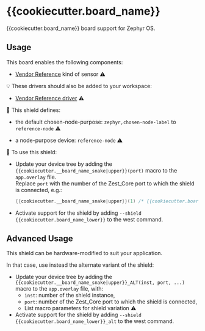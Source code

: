 # {{cookiecutter.board_name}}

{{cookiecutter.board_name}} board support for Zephyr OS.

## Usage

This board enables the following components:

- [Vendor Reference](https://link-to-component) kind of sensor :warning:

:bulb: These drivers should also be added to your workspace:

- [Vendor Reference driver](https://link-to-repository) :warning:

:pushpin: This shield defines:

- the default chosen-node-purpose: `zephyr,chosen-node-label` to `reference-node` :warning:
<!-- Get chosen node purpose and chosen node label from [Zephyr documentation](https://docs.zephyrproject.org/latest/build/dts/api/api.html#zephyr-specific-chosen-nodes). -->
- a node-purpose device: `reference-node` :warning:

:triangular_ruler: To use this shield:

- Update your device tree by adding the `{{cookiecutter.__board_name_snake|upper}}(port)` macro to the `app.overlay` file.\
  Replace `port` with the number of the Zest_Core port to which the shield is connected, e.g.:
  
  ```c
  {{cookiecutter.__board_name_snake|upper}}(1) /* {{cookiecutter.board_name}} connected to Zest_Core first port */
  ```

- Activate support for the shield by adding `--shield {{cookiecutter.board_name_lower}}` to the west command.

## Advanced Usage

This shield can be hardware-modified to suit your application.

In that case, use instead the alternate variant of the shield:

- Update your device tree by adding the `{{cookiecutter.__board_name_snake|upper}}_ALT(inst, port, ...)` macro to the `app.overlay` file, with:
  - `inst`: number of the shield instance,
  - `port`: number of the Zest_Core port to which the shield is connected,
  - List macro parameters for shield variation :warning:
- Activate support for the shield by adding `--shield {{cookiecutter.board_name_lower}}_alt` to the west command.
